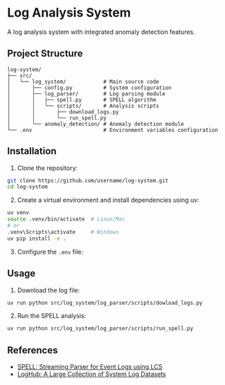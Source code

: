 # Log Analysis System

A log analysis system with integrated anomaly detection features.

## Project Structure

```
log-system/
├── src/
│   └── log_system/            # Main source code
│       ├── config.py          # System configuration
│       ├── log_parser/        # Log parsing module
│       │   ├── spell.py       # SPELL algorithm
│       │   └── scripts/       # Analysis scripts
│       │       ├── download_logs.py
│       │       └── run_spell.py
│       └── anomaly_detection/ # Anomaly detection module
└── .env                       # Environment variables configuration
```

## Installation

1. Clone the repository:
```bash
git clone https://github.com/username/log-system.git
cd log-system
```

2. Create a virtual environment and install dependencies using uv:
```bash
uv venv
source .venv/bin/activate  # Linux/Mac
# or
.venv\Scripts\activate     # Windows
uv pip install -e .
```

3. Configure the `.env` file:

## Usage

1. Download the log file:
```bash
uv run python src/log_system/log_parser/scripts/dowload_logs.py
```

2. Run the SPELL analysis:
```bash
uv run python src/log_system/log_parser/scripts/run_spell.py
```

## References

- [SPELL: Streaming Parser for Event Logs using LCS](https://github.com/logpai/logparser)
- [LogHub: A Large Collection of System Log Datasets](https://github.com/logpai/loghub)
